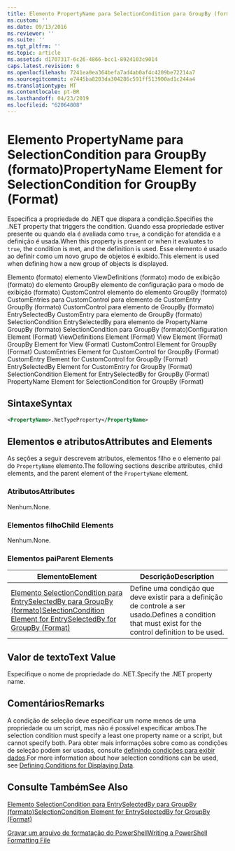 ```yaml
---
title: Elemento PropertyName para SelectionCondition para GroupBy (formato) | Microsoft Docs
ms.custom: ''
ms.date: 09/13/2016
ms.reviewer: ''
ms.suite: ''
ms.tgt_pltfrm: ''
ms.topic: article
ms.assetid: d1707317-6c26-4866-bcc1-8924103c9014
caps.latest.revision: 6
ms.openlocfilehash: 7241ea0ea364befa7ad4ab0af4c4209be72214a7
ms.sourcegitcommit: e7445ba8203da304286c591ff513900ad1c244a4
ms.translationtype: MT
ms.contentlocale: pt-BR
ms.lasthandoff: 04/23/2019
ms.locfileid: "62064808"
---
```

# <a name="propertyname-element-for-selectioncondition-for-groupby-format"></a><span data-ttu-id="91e77-102">Elemento PropertyName para SelectionCondition para GroupBy (formato)</span><span class="sxs-lookup"><span data-stu-id="91e77-102">PropertyName Element for SelectionCondition for GroupBy (Format)</span></span>

<span data-ttu-id="91e77-103">Especifica a propriedade do .NET que dispara a condição.</span><span class="sxs-lookup"><span data-stu-id="91e77-103">Specifies the .NET property that triggers the condition.</span></span> <span data-ttu-id="91e77-104">Quando essa propriedade estiver presente ou quando ela é avaliada como `true`, a condição for atendida e a definição é usada.</span><span class="sxs-lookup"><span data-stu-id="91e77-104">When this property is present or when it evaluates to `true`, the condition is met, and the definition is used.</span></span> <span data-ttu-id="91e77-105">Esse elemento é usado ao definir como um novo grupo de objetos é exibido.</span><span class="sxs-lookup"><span data-stu-id="91e77-105">This element is used when defining how a new group of objects is displayed.</span></span>

<span data-ttu-id="91e77-106">Elemento (formato) elemento ViewDefinitions (formato) modo de exibição (formato) do elemento GroupBy elemento de configuração para o modo de exibição (formato) CustomControl elemento do elemento GroupBy (formato) CustomEntries para CustomControl para elemento de CustomEntry GroupBy (formato) CustomControl para elemento de GroupBy (formato) EntrySelectedBy CustomEntry para elemento de GroupBy (formato) SelectionCondition EntrySelectedBy para elemento de PropertyName GroupBy (formato) SelectionCondition para GroupBy (formato)</span><span class="sxs-lookup"><span data-stu-id="91e77-106">Configuration Element (Format) ViewDefinitions Element (Format) View Element (Format) GroupBy Element for View (Format) CustomControl Element for GroupBy (Format) CustomEntries Element for CustomControl for GroupBy (Format) CustomEntry Element for CustomControl for GroupBy (Format) EntrySelectedBy Element for CustomEntry for GroupBy (Format) SelectionCondition Element for EntrySelectedBy for GroupBy (Format) PropertyName Element for SelectionCondition for GroupBy (Format)</span></span>

## <a name="syntax"></a><span data-ttu-id="91e77-107">Sintaxe</span><span class="sxs-lookup"><span data-stu-id="91e77-107">Syntax</span></span>

```xml
<PropertyName>.NetTypeProperty</PropertyName>
```

## <a name="attributes-and-elements"></a><span data-ttu-id="91e77-108">Elementos e atributos</span><span class="sxs-lookup"><span data-stu-id="91e77-108">Attributes and Elements</span></span>

<span data-ttu-id="91e77-109">As seções a seguir descrevem atributos, elementos filho e o elemento pai do `PropertyName` elemento.</span><span class="sxs-lookup"><span data-stu-id="91e77-109">The following sections describe attributes, child elements, and the parent element of the `PropertyName` element.</span></span>

### <a name="attributes"></a><span data-ttu-id="91e77-110">Atributos</span><span class="sxs-lookup"><span data-stu-id="91e77-110">Attributes</span></span>

<span data-ttu-id="91e77-111">Nenhum.</span><span class="sxs-lookup"><span data-stu-id="91e77-111">None.</span></span>

### <a name="child-elements"></a><span data-ttu-id="91e77-112">Elementos filho</span><span class="sxs-lookup"><span data-stu-id="91e77-112">Child Elements</span></span>

<span data-ttu-id="91e77-113">Nenhum.</span><span class="sxs-lookup"><span data-stu-id="91e77-113">None.</span></span>

### <a name="parent-elements"></a><span data-ttu-id="91e77-114">Elementos pai</span><span class="sxs-lookup"><span data-stu-id="91e77-114">Parent Elements</span></span>

|<span data-ttu-id="91e77-115">Elemento</span><span class="sxs-lookup"><span data-stu-id="91e77-115">Element</span></span>|<span data-ttu-id="91e77-116">Descrição</span><span class="sxs-lookup"><span data-stu-id="91e77-116">Description</span></span>|
|-------------|-----------------|
|[<span data-ttu-id="91e77-117">Elemento SelectionCondition para EntrySelectedBy para GroupBy (formato)</span><span class="sxs-lookup"><span data-stu-id="91e77-117">SelectionCondition Element for EntrySelectedBy for GroupBy (Format)</span></span>](./selectioncondition-element-for-entryselectedby-for-groupby-format.md)|<span data-ttu-id="91e77-118">Define uma condição que deve existir para a definição de controle a ser usado.</span><span class="sxs-lookup"><span data-stu-id="91e77-118">Defines a condition that must exist for the control definition to be used.</span></span>|

## <a name="text-value"></a><span data-ttu-id="91e77-119">Valor de texto</span><span class="sxs-lookup"><span data-stu-id="91e77-119">Text Value</span></span>

<span data-ttu-id="91e77-120">Especifique o nome de propriedade do .NET.</span><span class="sxs-lookup"><span data-stu-id="91e77-120">Specify the .NET property name.</span></span>

## <a name="remarks"></a><span data-ttu-id="91e77-121">Comentários</span><span class="sxs-lookup"><span data-stu-id="91e77-121">Remarks</span></span>

<span data-ttu-id="91e77-122">A condição de seleção deve especificar um nome menos de uma propriedade ou um script, mas não é possível especificar ambos.</span><span class="sxs-lookup"><span data-stu-id="91e77-122">The selection condition must specify a least one property name or a script, but cannot specify both.</span></span> <span data-ttu-id="91e77-123">Para obter mais informações sobre como as condições de seleção podem ser usadas, consulte [definindo condições para exibir dados](./defining-conditions-for-displaying-data.md).</span><span class="sxs-lookup"><span data-stu-id="91e77-123">For more information about how selection conditions can be used, see [Defining Conditions for Displaying Data](./defining-conditions-for-displaying-data.md).</span></span>

## <a name="see-also"></a><span data-ttu-id="91e77-124">Consulte Também</span><span class="sxs-lookup"><span data-stu-id="91e77-124">See Also</span></span>

[<span data-ttu-id="91e77-125">Elemento SelectionCondition para EntrySelectedBy para GroupBy (formato)</span><span class="sxs-lookup"><span data-stu-id="91e77-125">SelectionCondition Element for EntrySelectedBy for GroupBy (Format)</span></span>](./selectioncondition-element-for-entryselectedby-for-groupby-format.md)

[<span data-ttu-id="91e77-126">Gravar um arquivo de formatação do PowerShell</span><span class="sxs-lookup"><span data-stu-id="91e77-126">Writing a PowerShell Formatting File</span></span>](./writing-a-powershell-formatting-file.md)
